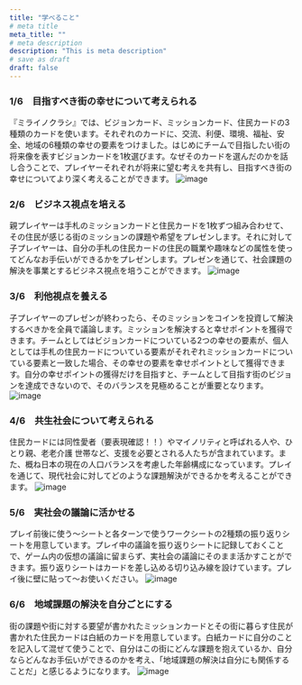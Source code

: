 ```yaml
---
title: "学べること"
# meta title
meta_title: ""
# meta description
description: "This is meta description"
# save as draft
draft: false
---
```


### 1/6　目指すべき街の幸せについて考えられる
『ミライノクラシ』では、ビジョンカード、ミッションカード、住民カードの3種類のカードを使います。それぞれのカードに、交流、利便、環境、福祉、安全、地域の6種類の幸せの要素をつけました。はじめにチームで目指したい街の将来像を表すビジョンカードを1枚選びます。なぜそのカードを選んだのかを話し合うことで、プレイヤーそれぞれが将来に望む考えを共有し、目指すべき街の幸せについてより深く考えることができます。
![image](/images/what-to-learn-1.png)

### 2/6　ビジネス視点を培える
親プレイヤーは手札のミッションカードと住民カードを1枚ずつ組み合わせて、その住民が感じる街のミッションの課題や希望をプレゼンします。それに対して子プレイヤーは、自分の手札の住民カードの住民の職業や趣味などの属性を使ってどんなお手伝いができるかをプレゼンします。プレゼンを通じて、社会課題の解決を事業とするビジネス視点を培うことができます。
![image](/images/what-to-learn-1.png)

### 3/6　利他視点を養える
子プレイヤーのプレゼンが終わったら、そのミッションをコインを投資して解決するべきかを全員で議論します。ミッションを解決すると幸せポイントを獲得できます。チームとしてはビジョンカードについている2つの幸せの要素が、個人としては手札の住民カードについている要素がそれぞれミッションカードについている要素と一致した場合、その幸せの要素を幸せポイントとして獲得できます。自分の幸せポイントの獲得だけを目指すと、チームとして目指す街のビジョンを達成できないので、そのバランスを見極めることが重要となります。
![image](/images/what-to-learn-1.png)

### 4/6　共生社会について考えられる
住民カードには同性愛者（要表現確認！！）やマイノリティと呼ばれる人や、ひとり親、老老介護
世帯など、支援を必要とされる人たちが含まれています。また、概ね日本の現在の人口バランスを考慮した年齢構成になっています。プレイを通じて、現代社会に対してどのような課題解決ができるかを考えることができます。
![image](/images/what-to-learn-1.png)

### 5/6　実社会の議論に活かせる
プレイ前後に使う〜シートと各ターンで使うワークシートの2種類の振り返りシートを用意しています。プレイ中の議論を振り返りシートに記録しておくことで、ゲーム内の仮想の議論に留まらず、実社会の議論にそのまま活かすことができます。振り返りシートはカードを差し込める切り込み線を設けています。プレイ後に壁に貼って〜お使いください。
![image](/images/what-to-learn-1.png)

### 6/6　地域課題の解決を自分ごとにする
街の課題や街に対する要望が書かれたミッションカードとその街に暮らす住民が書かれた住民カードは白紙のカードを用意しています。白紙カードに自分のことを記入して混ぜて使うことで、自分はこの街にどんな課題を抱えているか、自分ならどんなお手伝いができるのかを考え、「地域課題の解決は自分にも関係することだ」と感じるようになります。
![image](/images/what-to-learn-1.png)
